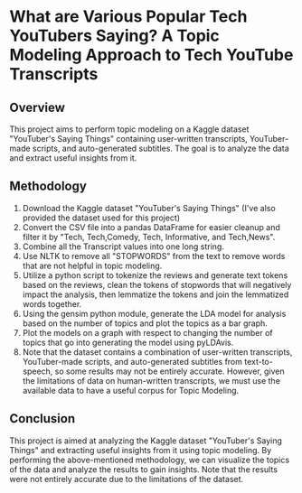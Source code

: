 # What are Various Popular Tech YouTubers Saying? A Topic Modeling Approach to Tech YouTube Transcripts

## Overview

This project aims to perform topic modeling on a Kaggle dataset "YouTuber's Saying Things" containing user-written transcripts, YouTuber-made scripts, and auto-generated subtitles. The goal is to analyze the data and extract useful insights from it. 

## Methodology

1. Download the Kaggle dataset "YouTuber's Saying Things" (I've also provided the dataset used for this project)
2. Convert the CSV file into a pandas DataFrame for easier cleanup and filter it by "Tech, Tech,Comedy, Tech, Informative, and Tech,News".
3. Combine all the Transcript values into one long string.
4. Use NLTK to remove all "STOPWORDS" from the text to remove words that are not helpful in topic modeling.
5. Utilize a python script to tokenize the reviews and generate text tokens based on the reviews, clean the tokens of stopwords that will negatively impact the analysis, then lemmatize the tokens and join the lemmatized words together.
6. Using the gensim python module, generate the LDA model for analysis based on the number of topics and plot the topics as a bar graph.
7. Plot the models on a graph with respect to changing the number of topics that go into generating the model using pyLDAvis.
8. Note that the dataset contains a combination of user-written transcripts, YouTuber-made scripts, and auto-generated subtitles from text-to-speech, so some results may not be entirely accurate. However, given the limitations of data on human-written transcripts, we must use the available data to have a useful corpus for Topic Modeling.

## Conclusion

This project is aimed at analyzing the Kaggle dataset "YouTuber's Saying Things" and extracting useful insights from it using topic modeling. By performing the above-mentioned methodology, we can visualize the topics of the data and analyze the results to gain insights. Note that the results were not entirely accurate due to the limitations of the dataset.
